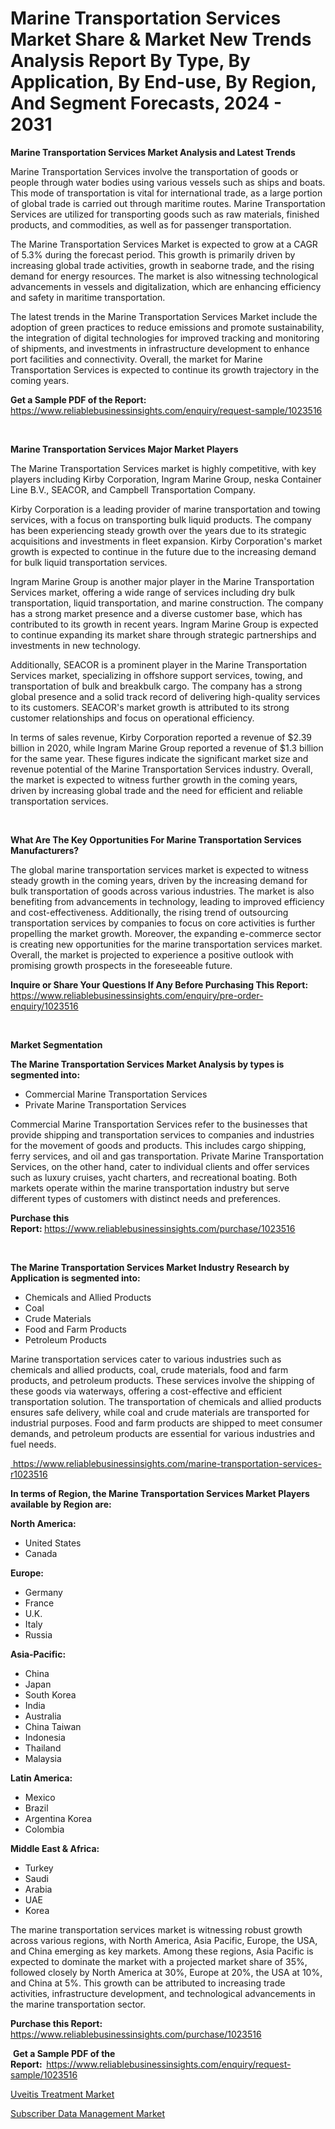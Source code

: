 <p><h1>Marine Transportation Services Market Share & Market New Trends Analysis Report By Type, By Application, By End-use, By Region, And Segment Forecasts, 2024 - 2031</h1></p><p><strong>Marine Transportation Services Market Analysis and Latest Trends</strong></p>
<p><p>Marine Transportation Services involve the transportation of goods or people through water bodies using various vessels such as ships and boats. This mode of transportation is vital for international trade, as a large portion of global trade is carried out through maritime routes. Marine Transportation Services are utilized for transporting goods such as raw materials, finished products, and commodities, as well as for passenger transportation.</p><p>The Marine Transportation Services Market is expected to grow at a CAGR of 5.3% during the forecast period. This growth is primarily driven by increasing global trade activities, growth in seaborne trade, and the rising demand for energy resources. The market is also witnessing technological advancements in vessels and digitalization, which are enhancing efficiency and safety in maritime transportation.</p><p>The latest trends in the Marine Transportation Services Market include the adoption of green practices to reduce emissions and promote sustainability, the integration of digital technologies for improved tracking and monitoring of shipments, and investments in infrastructure development to enhance port facilities and connectivity. Overall, the market for Marine Transportation Services is expected to continue its growth trajectory in the coming years.</p></p>
<p><strong>Get a Sample PDF of the Report:&nbsp;</strong> <a href="https://www.reliablebusinessinsights.com/enquiry/request-sample/1023516">https://www.reliablebusinessinsights.com/enquiry/request-sample/1023516</a></p>
<p>&nbsp;</p>
<p><strong>Marine Transportation Services Major Market Players</strong></p>
<p><p>The Marine Transportation Services market is highly competitive, with key players including Kirby Corporation, Ingram Marine Group, neska Container Line B.V., SEACOR, and Campbell Transportation Company.</p><p>Kirby Corporation is a leading provider of marine transportation and towing services, with a focus on transporting bulk liquid products. The company has been experiencing steady growth over the years due to its strategic acquisitions and investments in fleet expansion. Kirby Corporation's market growth is expected to continue in the future due to the increasing demand for bulk liquid transportation services.</p><p>Ingram Marine Group is another major player in the Marine Transportation Services market, offering a wide range of services including dry bulk transportation, liquid transportation, and marine construction. The company has a strong market presence and a diverse customer base, which has contributed to its growth in recent years. Ingram Marine Group is expected to continue expanding its market share through strategic partnerships and investments in new technology.</p><p>Additionally, SEACOR is a prominent player in the Marine Transportation Services market, specializing in offshore support services, towing, and transportation of bulk and breakbulk cargo. The company has a strong global presence and a solid track record of delivering high-quality services to its customers. SEACOR's market growth is attributed to its strong customer relationships and focus on operational efficiency.</p><p>In terms of sales revenue, Kirby Corporation reported a revenue of $2.39 billion in 2020, while Ingram Marine Group reported a revenue of $1.3 billion for the same year. These figures indicate the significant market size and revenue potential of the Marine Transportation Services industry. Overall, the market is expected to witness further growth in the coming years, driven by increasing global trade and the need for efficient and reliable transportation services.</p></p>
<p>&nbsp;</p>
<p><strong>What Are The Key Opportunities For Marine Transportation Services Manufacturers?</strong></p>
<p><p>The global marine transportation services market is expected to witness steady growth in the coming years, driven by the increasing demand for bulk transportation of goods across various industries. The market is also benefiting from advancements in technology, leading to improved efficiency and cost-effectiveness. Additionally, the rising trend of outsourcing transportation services by companies to focus on core activities is further propelling the market growth. Moreover, the expanding e-commerce sector is creating new opportunities for the marine transportation services market. Overall, the market is projected to experience a positive outlook with promising growth prospects in the foreseeable future.</p></p>
<p><strong>Inquire or Share Your Questions If Any Before Purchasing This Report:</strong> <a href="https://www.reliablebusinessinsights.com/enquiry/pre-order-enquiry/1023516">https://www.reliablebusinessinsights.com/enquiry/pre-order-enquiry/1023516</a></p>
<p>&nbsp;</p>
<p><strong>Market Segmentation</strong></p>
<p><strong>The Marine Transportation Services Market Analysis by types is segmented into:</strong></p>
<p><ul><li>Commercial Marine Transportation Services</li><li>Private Marine Transportation Services</li></ul></p>
<p><p>Commercial Marine Transportation Services refer to the businesses that provide shipping and transportation services to companies and industries for the movement of goods and products. This includes cargo shipping, ferry services, and oil and gas transportation. Private Marine Transportation Services, on the other hand, cater to individual clients and offer services such as luxury cruises, yacht charters, and recreational boating. Both markets operate within the marine transportation industry but serve different types of customers with distinct needs and preferences.</p></p>
<p><strong>Purchase this Report:&nbsp;</strong><a href="https://www.reliablebusinessinsights.com/purchase/1023516">https://www.reliablebusinessinsights.com/purchase/1023516</a></p>
<p>&nbsp;</p>
<p><strong>The Marine Transportation Services Market Industry Research by Application is segmented into:</strong></p>
<p><ul><li>Chemicals and Allied Products</li><li>Coal</li><li>Crude Materials</li><li>Food and Farm Products</li><li>Petroleum Products</li></ul></p>
<p><p>Marine transportation services cater to various industries such as chemicals and allied products, coal, crude materials, food and farm products, and petroleum products. These services involve the shipping of these goods via waterways, offering a cost-effective and efficient transportation solution. The transportation of chemicals and allied products ensures safe delivery, while coal and crude materials are transported for industrial purposes. Food and farm products are shipped to meet consumer demands, and petroleum products are essential for various industries and fuel needs.</p></p>
<p><a href="https://www.reliablebusinessinsights.com/marine-transportation-services-r1023516">&nbsp;https://www.reliablebusinessinsights.com/marine-transportation-services-r1023516</a></p>
<p><strong>In terms of Region, the Marine Transportation Services Market Players available by Region are:</strong></p>
<p>
    <p> <strong> North America: </strong>
        <ul>
            <li>United States</li>
            <li>Canada</li>
        </ul>
        </p> 
    <p> <strong> Europe: </strong>
        <ul>
            <li>Germany</li>
            <li>France</li>
            <li>U.K.</li>
            <li>Italy</li>
            <li>Russia</li>
        </ul>
        </p> 
    <p> <strong> Asia-Pacific: </strong>
        <ul>
            <li>China</li>
            <li>Japan</li>
            <li>South Korea</li>
            <li>India</li>
            <li>Australia</li>
            <li>China Taiwan</li>
            <li>Indonesia</li>
            <li>Thailand</li>
            <li>Malaysia</li>
        </ul>
        </p> 
    <p> <strong> Latin America: </strong>
        <ul>
            <li>Mexico</li>
            <li>Brazil</li>
            <li>Argentina Korea</li>
            <li>Colombia</li>
        </ul>
        </p> 
    <p> <strong> Middle East & Africa: </strong>
        <ul>
            <li>Turkey</li>
            <li>Saudi</li>
            <li>Arabia</li>
            <li>UAE</li>
            <li>Korea</li>
        </ul>
    </p>
    </p>
<p><p>The marine transportation services market is witnessing robust growth across various regions, with North America, Asia Pacific, Europe, the USA, and China emerging as key markets. Among these regions, Asia Pacific is expected to dominate the market with a projected market share of 35%, followed closely by North America at 30%, Europe at 20%, the USA at 10%, and China at 5%. This growth can be attributed to increasing trade activities, infrastructure development, and technological advancements in the marine transportation sector.</p></p>
<p><strong>Purchase this Report: </strong><a href="https://www.reliablebusinessinsights.com/purchase/1023516">https://www.reliablebusinessinsights.com/purchase/1023516</a></p>
<p>&nbsp;<strong>Get a Sample PDF of the Report:&nbsp;&nbsp;</strong><a href="https://www.reliablebusinessinsights.com/enquiry/request-sample/1023516">https://www.reliablebusinessinsights.com/enquiry/request-sample/1023516</a></p>
<p><strong></strong></p>
<p><p><a href="https://github.com/labibmmn112/Market-Research-Report-List-1/blob/main/uveitis-treatment-market.md">Uveitis Treatment Market</a></p><p><a href="https://github.com/gladysalidde/Market-Research-Report-List-2/blob/main/subscriber-data-management-market.md">Subscriber Data Management Market</a></p></p>
